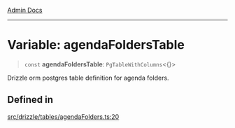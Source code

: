 [Admin Docs](/)

***

# Variable: agendaFoldersTable

> `const` **agendaFoldersTable**: `PgTableWithColumns`\<\{\}\>

Drizzle orm postgres table definition for agenda folders.

## Defined in

[src/drizzle/tables/agendaFolders.ts:20](https://github.com/NishantSinghhhhh/talawa-api/blob/ff0f1d6ae21d3428519b64e42fe3bfdff573cb6e/src/drizzle/tables/agendaFolders.ts#L20)
